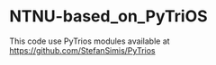 # NTNU-based_on_PyTriOS

This code use PyTrios modules available at https://github.com/StefanSimis/PyTrios
